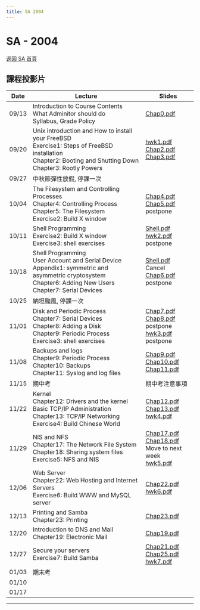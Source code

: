 ```yaml
---
title: SA 2004
---
```


# SA - 2004

[返回 SA 首頁](/sa/)

## 課程投影片

| Date | Lecture | Slides |
|---|---|---|
| 09/13 | Introduction to Course Contents<br>What Adminitor should do<br>Syllabus, Grade Policy | [Chap0.pdf](slides/Chap0.pdf) |
| 09/20 | Unix introduction and How to install your FreeBSD<br>Exercise1: Steps of FreeBSD installation<br>Chapter2: Booting and Shutting Down<br>Chapter3: Rootly Powers | [hwk1.pdf](slides/hwk1.pdf)<br>[Chap2.pdf](slides/Chap2.pdf)<br>[Chap3.pdf](slides/Chap3.pdf) |
| 09/27 | 中秋節彈性放假, 停課一次 | |
| 10/04 | The Filesystem and Controlling Processes<br>Chapter4: Controlling Process<br>Chapter5: The Filesystem<br>Exercise2: Build X window | [Chap4.pdf](slides/Chap4.pdf)<br>[Chap5.pdf](slides/Chap5.pdf)<br>postpone |
| 10/11 | Shell Programming<br>Exercise2: Build X window<br>Exercise3: shell exercises | [Shell.pdf](slides/ShellProgramming.pdf)<br>[hwk2.pdf](slides/hwk2.pdf)<br>postpone |
| 10/18 | Shell Programming<br>User Account and Serial Device<br>Appendix1: symmetric and asymmetric cryptosystem<br>Chapter6: Adding New Users<br>Chapter7: Serial Devices | [Shell.pdf](slides/ShellProgramming.pdf)<br>Cancel<br>[Chap6.pdf](slides/Chap6.pdf)<br>postpone |
| 10/25 | 納坦颱風, 停課一次 | |
| 11/01 | Disk and Periodic Process<br>Chapter7: Serial Devices<br>Chapter8: Adding a Disk<br>Chapter9: Periodic Process<br>Exercise3: shell exercises | [Chap7.pdf](slides/Chap7.pdf)<br>[Chap8.pdf](slides/Chap8.pdf)<br>postpone<br>[hwk3.pdf](slides/hwk3.pdf)<br>postpone |
| 11/08 | Backups and logs<br>Chapter9: Periodic Process<br>Chapter10: Backups<br>Chapter11: Syslog and log files | [Chap9.pdf](slides/Chap9.pdf)<br>[Chap10.pdf](slides/Chap10.pdf)<br>[Chap11.pdf](slides/Chap11.pdf) |
| 11/15 | 期中考 | 期中考注意事項 |
| 11/22 | Kernel<br>Chapter12: Drivers and the kernel<br>Basic TCP/IP Administration<br>Chapter13: TCP/IP Networking<br>Exercise4: Build Chinese World | [Chap12.pdf](slides/Chap12.pdf)<br>[Chap13.pdf](slides/Chap13.pdf)<br>[hwk4.pdf](slides/hwk4.pdf) |
| 11/29 | NIS and NFS<br>Chapter17: The Network File System<br>Chapter18: Sharing system files<br>Exercise5: NFS and NIS | [Chap17.pdf](slides/Chap17.pdf)<br>[Chap18.pdf](slides/Chap18.pdf)<br>Move to next week<br>[hwk5.pdf](slides/hwk5.pdf) |
| 12/06 | Web Server<br>Chapter22: Web Hosting and Internet Servers<br>Exercise6: Build WWW and MySQL server | [Chap22.pdf](slides/Chap22.pdf)<br>[hwk6.pdf](slides/hwk6.pdf) |
| 12/13 | Printing and Samba<br>Chapter23: Printing | [Chap23.pdf](slides/Chap23.pdf) |
| 12/20 | Introduction to DNS and Mail<br>Chapter19: Electronic Mail | [Chap19.pdf](slides/Chap19.pdf) |
| 12/27 | Secure your servers<br>Exercise7: Build Samba | [Chap21.pdf](slides/Chap21.pdf)<br>[Chap25.pdf](slides/Chap25.pdf)<br>[hwk7.pdf](slides/hwk7.pdf) |
| 01/03 | 期末考 | |
| 01/10 | | |
| 01/17 | | |

---
